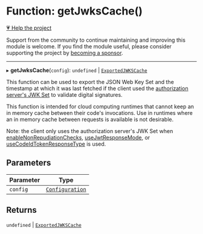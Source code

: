 # Function: getJwksCache()

[💗 Help the project](https://github.com/sponsors/panva)

Support from the community to continue maintaining and improving this module is welcome. If you find the module useful, please consider supporting the project by [becoming a sponsor](https://github.com/sponsors/panva).

***

▸ **getJwksCache**(`config`): `undefined` \| [`ExportedJWKSCache`](../interfaces/ExportedJWKSCache.md)

This function can be used to export the JSON Web Key Set and the timestamp at
which it was last fetched if the client used the
[authorization server's JWK Set](../interfaces/ServerMetadata.md#jwks_uri) to validate
digital signatures.

This function is intended for cloud computing runtimes that cannot keep an in
memory cache between their code's invocations. Use in runtimes where an in
memory cache between requests is available is not desirable.

Note: the client only uses the authorization server's JWK Set when
[enableNonRepudiationChecks](enableNonRepudiationChecks.md), [useJwtResponseMode](useJwtResponseMode.md), or
[useCodeIdTokenResponseType](useCodeIdTokenResponseType.md) is used.

## Parameters

| Parameter | Type |
| ------ | ------ |
| `config` | [`Configuration`](../classes/Configuration.md) |

## Returns

`undefined` \| [`ExportedJWKSCache`](../interfaces/ExportedJWKSCache.md)
